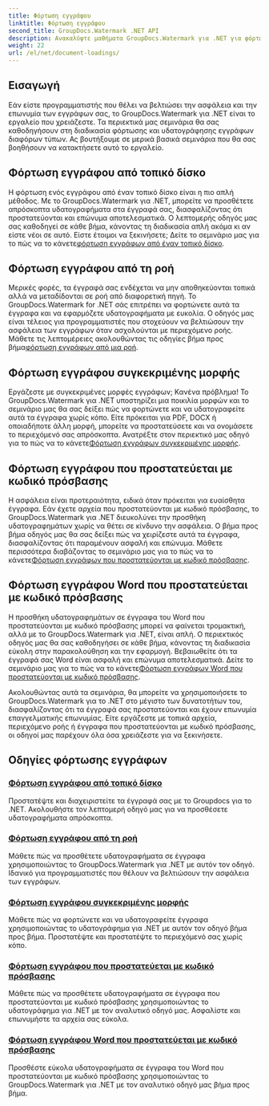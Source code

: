 ```yaml
---
title: Φόρτωση εγγράφου
linktitle: Φόρτωση εγγράφου
second_title: GroupDocs.Watermark .NET API
description: Ανακαλύψτε μαθήματα GroupDocs.Watermark για .NET για φόρτωση και υδατογράφημα εγγράφων, διασφαλίζοντας την ασφάλεια των εγγράφων και την επωνυμία με οδηγούς βήμα προς βήμα.
weight: 22
url: /el/net/document-loadings/
---
```

## Εισαγωγή
Εάν είστε προγραμματιστής που θέλει να βελτιώσει την ασφάλεια και την επωνυμία των εγγράφων σας, το GroupDocs.Watermark για .NET είναι το εργαλείο που χρειάζεστε. Τα περιεκτικά μας σεμινάρια θα σας καθοδηγήσουν στη διαδικασία φόρτωσης και υδατογράφησης εγγράφων διαφόρων τύπων. Ας βουτήξουμε σε μερικά βασικά σεμινάρια που θα σας βοηθήσουν να κατακτήσετε αυτό το εργαλείο.

## Φόρτωση εγγράφου από τοπικό δίσκο
Η φόρτωση ενός εγγράφου από έναν τοπικό δίσκο είναι η πιο απλή μέθοδος. Με το GroupDocs.Watermark για .NET, μπορείτε να προσθέτετε απρόσκοπτα υδατογραφήματα στα έγγραφά σας, διασφαλίζοντας ότι προστατεύονται και επώνυμα αποτελεσματικά. Ο λεπτομερής οδηγός μας σας καθοδηγεί σε κάθε βήμα, κάνοντας τη διαδικασία απλή ακόμα κι αν είστε νέοι σε αυτό. Είστε έτοιμοι να ξεκινήσετε; Δείτε το σεμινάριο μας για το πώς να το κάνετε[φόρτωση εγγράφων από έναν τοπικό δίσκο](./load-document-from-local-disk/).

## Φόρτωση εγγράφου από τη ροή
 Μερικές φορές, τα έγγραφά σας ενδέχεται να μην αποθηκεύονται τοπικά αλλά να μεταδίδονται σε ροή από διαφορετική πηγή. Το GroupDocs.Watermark for .NET σάς επιτρέπει να φορτώνετε αυτά τα έγγραφα και να εφαρμόζετε υδατογραφήματα με ευκολία. Ο οδηγός μας είναι τέλειος για προγραμματιστές που στοχεύουν να βελτιώσουν την ασφάλεια των εγγράφων όταν ασχολούνται με περιεχόμενο ροής. Μάθετε τις λεπτομέρειες ακολουθώντας τις οδηγίες βήμα προς βήμα[φόρτωση εγγράφων από μια ροή](./load-document-from-stream/).

## Φόρτωση εγγράφου συγκεκριμένης μορφής
Εργάζεστε με συγκεκριμένες μορφές εγγράφων; Κανένα πρόβλημα! Το GroupDocs.Watermark για .NET υποστηρίζει μια ποικιλία μορφών και το σεμινάριο μας θα σας δείξει πώς να φορτώνετε και να υδατογραφείτε αυτά τα έγγραφα χωρίς κόπο. Είτε πρόκειται για PDF, DOCX ή οποιαδήποτε άλλη μορφή, μπορείτε να προστατεύσετε και να ονομάσετε το περιεχόμενό σας απρόσκοπτα. Ανατρέξτε στον περιεκτικό μας οδηγό για το πώς να το κάνετε[Φόρτωση εγγράφων συγκεκριμένης μορφής](./load-specific-format-document/).

## Φόρτωση εγγράφου που προστατεύεται με κωδικό πρόσβασης
 Η ασφάλεια είναι προτεραιότητα, ειδικά όταν πρόκειται για ευαίσθητα έγγραφα. Εάν έχετε αρχεία που προστατεύονται με κωδικό πρόσβασης, το GroupDocs.Watermark για .NET διευκολύνει την προσθήκη υδατογραφημάτων χωρίς να θέτει σε κίνδυνο την ασφάλεια. Ο βήμα προς βήμα οδηγός μας θα σας δείξει πώς να χειρίζεστε αυτά τα έγγραφα, διασφαλίζοντας ότι παραμένουν ασφαλή και επώνυμα. Μάθετε περισσότερα διαβάζοντας το σεμινάριο μας για το πώς να το κάνετε[Φόρτωση εγγράφων που προστατεύονται με κωδικό πρόσβασης](./load-password-protected-document/).

## Φόρτωση εγγράφου Word που προστατεύεται με κωδικό πρόσβασης
Η προσθήκη υδατογραφημάτων σε έγγραφα του Word που προστατεύονται με κωδικό πρόσβασης μπορεί να φαίνεται τρομακτική, αλλά με το GroupDocs.Watermark για .NET, είναι απλή. Ο περιεκτικός οδηγός μας θα σας καθοδηγήσει σε κάθε βήμα, κάνοντας τη διαδικασία εύκολη στην παρακολούθηση και την εφαρμογή. Βεβαιωθείτε ότι τα έγγραφά σας Word είναι ασφαλή και επώνυμα αποτελεσματικά. Δείτε το σεμινάριο μας για το πώς να το κάνετε[Φόρτωση εγγράφων Word που προστατεύονται με κωδικό πρόσβασης](./load-password-protected-word-document/).

Ακολουθώντας αυτά τα σεμινάρια, θα μπορείτε να χρησιμοποιήσετε το GroupDocs.Watermark για το .NET στο μέγιστο των δυνατοτήτων του, διασφαλίζοντας ότι τα έγγραφά σας προστατεύονται και έχουν επωνυμία επαγγελματικής επωνυμίας. Είτε εργάζεστε με τοπικά αρχεία, περιεχόμενο ροής ή έγγραφα που προστατεύονται με κωδικό πρόσβασης, οι οδηγοί μας παρέχουν όλα όσα χρειάζεστε για να ξεκινήσετε.
## Οδηγίες φόρτωσης εγγράφων
### [Φόρτωση εγγράφου από τοπικό δίσκο](./load-document-from-local-disk/)
Προστατέψτε και διαχειριστείτε τα έγγραφά σας με το Groupdocs για το .NET. Ακολουθήστε τον λεπτομερή οδηγό μας για να προσθέσετε υδατογραφήματα απρόσκοπτα.
### [Φόρτωση εγγράφου από τη ροή](./load-document-from-stream/)
Μάθετε πώς να προσθέτετε υδατογραφήματα σε έγγραφα χρησιμοποιώντας το GroupDocs.Watermark για .NET με αυτόν τον οδηγό. Ιδανικό για προγραμματιστές που θέλουν να βελτιώσουν την ασφάλεια των εγγράφων.
### [Φόρτωση εγγράφου συγκεκριμένης μορφής](./load-specific-format-document/)
Μάθετε πώς να φορτώνετε και να υδατογραφείτε έγγραφα χρησιμοποιώντας το υδατογράφημα για .NET με αυτόν τον οδηγό βήμα προς βήμα. Προστατέψτε και προστατέψτε το περιεχόμενό σας χωρίς κόπο.
### [Φόρτωση εγγράφου που προστατεύεται με κωδικό πρόσβασης](./load-password-protected-document/)
Μάθετε πώς να προσθέτετε υδατογραφήματα σε έγγραφα που προστατεύονται με κωδικό πρόσβασης χρησιμοποιώντας το υδατογράφημα για .NET με τον αναλυτικό οδηγό μας. Ασφαλίστε και επωνυμήστε τα αρχεία σας εύκολα.
### [Φόρτωση εγγράφου Word που προστατεύεται με κωδικό πρόσβασης](./load-password-protected-word-document/)
Προσθέστε εύκολα υδατογραφήματα σε έγγραφα του Word που προστατεύονται με κωδικό πρόσβασης χρησιμοποιώντας το GroupDocs.Watermark για .NET με τον αναλυτικό οδηγό μας βήμα προς βήμα.